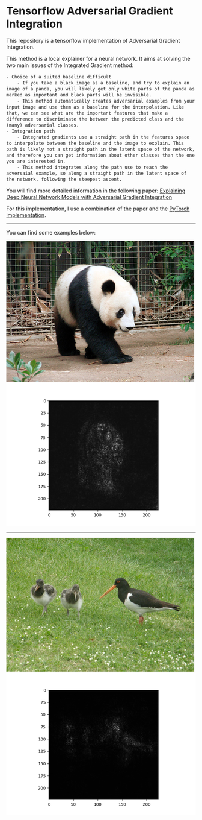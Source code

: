 # Tensorflow Adversarial Gradient Integration

This repository is a tensorflow implementation of Adversarial Gradient Integration.

This method is a local explainer for a neural network. It aims at solving the two main issues of the Integrated Gradient method:

	- Choice of a suited baseline difficult
		- If you take a black image as a baseline, and try to explain an image of a panda, you will likely get only white parts of the panda as marked as important and black parts will be invisible.
		- This method automatically creates adversarial examples from your input image and use them as a baseline for the interpolation. Like that, we can see what are the important features that make a difference to discriminate the between the predicted class and the (many) adversarial classes.
	- Integration path
		- Integrated gradients use a straight path in the features space to interpolate between the baseline and the image to explain. This path is likely not a straight path in the latent space of the network, and therefore you can get information about other classes than the one you are interested in.
		- This method integrates along the path use to reach the adversaial example, so along a straight path in the latent space of the network, following the steepest ascent.

You will find more detailed information in the following paper: [Explaining Deep Neural Network Models with Adversarial Gradient Integration](https://doi.org/10.24963/ijcai.2021/396)

For this implementation, I use a combination of the paper and the [PyTorch implementation](https://github.com/pd90506/AGI).

---

You can find some examples below:

![panda](images/panda.jpeg)
![panda AGI](agi_images/panda_agi_k=15_eps=0.05.png)

---

![oystercatcher](images/oystercatcher.jpeg)
![oystercatcher AGI](agi_images/oystercatcher_agi_k=15_eps=0.05.png)
